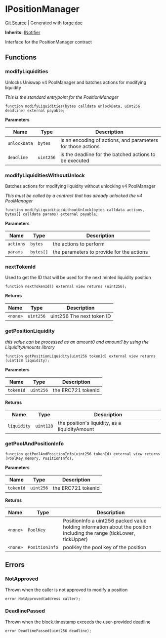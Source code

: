 # IPositionManager
[Git Source](https://github.com/Uniswap/v4-periphery/blob/47e3c30ae8a0d7c086bf3e41bd0e7e3a854e280b/src/interfaces/IPositionManager.sol)
| Generated with [forge doc](https://book.getfoundry.sh/reference/forge/forge-doc)

**Inherits:**
[INotifier](/src/interfaces/INotifier.sol/interface.INotifier.md)

Interface for the PositionManager contract


## Functions
### modifyLiquidities

Unlocks Uniswap v4 PoolManager and batches actions for modifying liquidity

*This is the standard entrypoint for the PositionManager*


```solidity
function modifyLiquidities(bytes calldata unlockData, uint256 deadline) external payable;
```
**Parameters**

|Name|Type|Description|
|----|----|-----------|
|`unlockData`|`bytes`|is an encoding of actions, and parameters for those actions|
|`deadline`|`uint256`|is the deadline for the batched actions to be executed|


### modifyLiquiditiesWithoutUnlock

Batches actions for modifying liquidity without unlocking v4 PoolManager

*This must be called by a contract that has already unlocked the v4 PoolManager*


```solidity
function modifyLiquiditiesWithoutUnlock(bytes calldata actions, bytes[] calldata params) external payable;
```
**Parameters**

|Name|Type|Description|
|----|----|-----------|
|`actions`|`bytes`|the actions to perform|
|`params`|`bytes[]`|the parameters to provide for the actions|


### nextTokenId

Used to get the ID that will be used for the next minted liquidity position


```solidity
function nextTokenId() external view returns (uint256);
```
**Returns**

|Name|Type|Description|
|----|----|-----------|
|`<none>`|`uint256`|uint256 The next token ID|


### getPositionLiquidity

*this value can be processed as an amount0 and amount1 by using the LiquidityAmounts library*


```solidity
function getPositionLiquidity(uint256 tokenId) external view returns (uint128 liquidity);
```
**Parameters**

|Name|Type|Description|
|----|----|-----------|
|`tokenId`|`uint256`|the ERC721 tokenId|

**Returns**

|Name|Type|Description|
|----|----|-----------|
|`liquidity`|`uint128`|the position's liquidity, as a liquidityAmount|


### getPoolAndPositionInfo


```solidity
function getPoolAndPositionInfo(uint256 tokenId) external view returns (PoolKey memory, PositionInfo);
```
**Parameters**

|Name|Type|Description|
|----|----|-----------|
|`tokenId`|`uint256`|the ERC721 tokenId|

**Returns**

|Name|Type|Description|
|----|----|-----------|
|`<none>`|`PoolKey`|PositionInfo a uint256 packed value holding information about the position including the range (tickLower, tickUpper)|
|`<none>`|`PositionInfo`|poolKey the pool key of the position|


## Errors
### NotApproved
Thrown when the caller is not approved to modify a position


```solidity
error NotApproved(address caller);
```

### DeadlinePassed
Thrown when the block.timestamp exceeds the user-provided deadline


```solidity
error DeadlinePassed(uint256 deadline);
```

